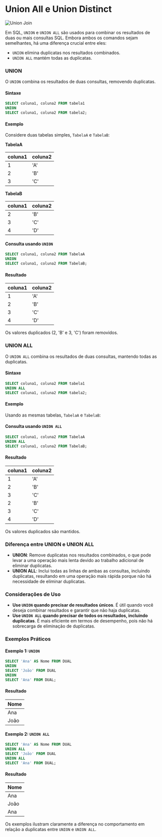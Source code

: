 # Union All e Union Distinct

![Union Join](https://media.springernature.com/lw685/springer-static/image/chp%3A10.1007%2F978-1-4842-6186-6_9/MediaObjects/491470_1_En_9_Fig2_HTML.jpg)


Em SQL, `UNION` e `UNION ALL` são usados para combinar os resultados de duas ou mais consultas SQL. Embora ambos os comandos sejam semelhantes, há uma diferença crucial entre eles:

- `UNION` elimina duplicatas nos resultados combinados.
- `UNION ALL` mantém todas as duplicatas.

### UNION

O `UNION` combina os resultados de duas consultas, removendo duplicatas.

#### Sintaxe

```sql
SELECT coluna1, coluna2 FROM tabela1
UNION
SELECT coluna1, coluna2 FROM tabela2;
```

#### Exemplo

Considere duas tabelas simples, `TabelaA` e `TabelaB`:

**TabelaA**

| coluna1 | coluna2 |
|---------|---------|
| 1       | 'A'     |
| 2       | 'B'     |
| 3       | 'C'     |

**TabelaB**

| coluna1 | coluna2 |
|---------|---------|
| 2       | 'B'     |
| 3       | 'C'     |
| 4       | 'D'     |

#### Consulta usando `UNION`

```sql
SELECT coluna1, coluna2 FROM TabelaA
UNION
SELECT coluna1, coluna2 FROM TabelaB;
```

#### Resultado

| coluna1 | coluna2 |
|---------|---------|
| 1       | 'A'     |
| 2       | 'B'     |
| 3       | 'C'     |
| 4       | 'D'     |

Os valores duplicados (2, 'B' e 3, 'C') foram removidos.

### UNION ALL

O `UNION ALL` combina os resultados de duas consultas, mantendo todas as duplicatas.

#### Sintaxe

```sql
SELECT coluna1, coluna2 FROM tabela1
UNION ALL
SELECT coluna1, coluna2 FROM tabela2;
```

#### Exemplo

Usando as mesmas tabelas, `TabelaA` e `TabelaB`:

#### Consulta usando `UNION ALL`

```sql
SELECT coluna1, coluna2 FROM TabelaA
UNION ALL
SELECT coluna1, coluna2 FROM TabelaB;
```

#### Resultado

| coluna1 | coluna2 |
|---------|---------|
| 1       | 'A'     |
| 2       | 'B'     |
| 3       | 'C'     |
| 2       | 'B'     |
| 3       | 'C'     |
| 4       | 'D'     |

Os valores duplicados são mantidos.

### Diferença entre UNION e UNION ALL

- **UNION**: Remove duplicatas nos resultados combinados, o que pode levar a uma operação mais lenta devido ao trabalho adicional de eliminar duplicatas.
- **UNION ALL**: Inclui todas as linhas de ambas as consultas, incluindo duplicatas, resultando em uma operação mais rápida porque não há necessidade de eliminar duplicatas.

### Considerações de Uso

- **Use `UNION` quando precisar de resultados únicos**. É útil quando você deseja combinar resultados e garantir que não haja duplicatas.
- **Use `UNION ALL` quando precisar de todos os resultados, incluindo duplicatas**. É mais eficiente em termos de desempenho, pois não há sobrecarga de eliminação de duplicatas.

### Exemplos Práticos

#### Exemplo 1: `UNION`

```sql
SELECT 'Ana' AS Nome FROM DUAL
UNION
SELECT 'João' FROM DUAL
UNION
SELECT 'Ana' FROM DUAL;
```

#### Resultado

| Nome  |
|-------|
| Ana   |
| João  |

#### Exemplo 2: `UNION ALL`

```sql
SELECT 'Ana' AS Nome FROM DUAL
UNION ALL
SELECT 'João' FROM DUAL
UNION ALL
SELECT 'Ana' FROM DUAL;
```

#### Resultado

| Nome  |
|-------|
| Ana   |
| João  |
| Ana   |

Os exemplos ilustram claramente a diferença no comportamento em relação a duplicatas entre `UNION` e `UNION ALL`.